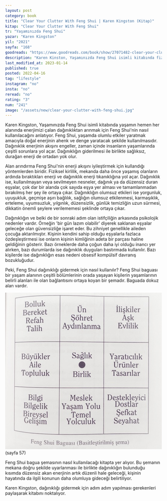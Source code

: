 ```yaml
---
layout: post
category: book
title: "Clear Your Clutter With Feng Shui | Karen Kingston (Kitap)"
kitap: "Clear Your Clutter With Feng Shui"
tr: "Yaşamınızda Feng Shui"
yazar: "Karen Kingston"
yil: "2021"
sayfa: "168"
goodreads: "https://www.goodreads.com/book/show/27071482-clear-your-clutter-with-feng-shui"
description: "Karen Kinston, Yaşamınızda Feng Shui isimli kitabında fiziksel, zihinsel ve ruhsal dağınıklıktan kurtulmanın yollarını anlatıyor."
last_modified_at: 2023-01-14
published: true
posted: 2022-04-16
tag: "lifestyle"
instagram: "no"
insta: "no"
reread: "no"
rating: "3"
num: "241"
image: "/assets/new/clear-your-clutter-with-feng-shui.jpg"
---
```


Karen Kingston, Yaşamınızda Feng Shui isimli kitabında yaşamın hemen her alanında enerjimizi çalan dağınıklıktan arınmak için Feng Shui'nin nasıl kullanılacağını anlatıyor. Feng Shui, yaşamda olumlu etkiler yaratmak amacıyla doğal enerjinin ahenk ve denge yaratacak şekilde kullanılmasıdır. Dağınıklık enerjinin akışını engeller, zaman içinde insanların yaşamlarında çeşitli sorunlara yol açar. Dağınıklığın giderilmesi ile birlikte sağlıksız, durağan enerji de ortadan yok olur. 

Alan arındırma Feng Shui'nin enerji akışını iyileştirmek için kullandığı yöntemlerden biridir. Fiziksel kirlilik, mekanda daha önce yaşamış olanların ardında bıraktıkları enerji ve dağınıklık enerji tıkanıklığına yol açar. Dağınıklık ise, kullanılmayan veya sevilmeyen nesneler, dağınık ya da düzensiz duran eşyalar, çok dar bir alanda çok sayıda eşya yer alması ve tamamlanmadan bırakılmış her şey ile ortaya çıkar. Dağınıklığın olumsuz etkileri ise yorgunluk, uyuşukluk, geçmişe aşırı bağlılık, sağlığın olumsuz etkilenmesi, karmaşıklık, erteleme, uyumsuzluk, yılgınlık, düzensizlik, günlük temizliğin uzun sürmesi, dikkatin önemli şeylere verilememesi şeklinde ortaya çıkar. 

Dağınıklığın ve belki de bir sonraki adım olan istifçiliğin arkasında psikolojik nedenler vardır. Örneğin 'bir gün lazım olabilir' diyerek saklanan eşyalar geleceğe olan güvensizliğe işaret eder. Bu zihniyet genellikle aileden çocuğa aktarılmıştır. Kişinin kendini sahip olduğu eşyalarla fazlaca özdeşleştirmesi ise onların kişinin kimliğinin adeta bir parçası haline geldiğinin gösterir. Bazı örneklerde daha çoğun daha iyi olduğu inancı yer alırken, bazı durumlarda ise dağınıklık duyguları bastırmada kullanılır. Bazı kişilerde ise dağınıklığın esas nedeni obsesif kompülsif davranış bozukluğudur. 

Peki, Feng Shui dağınıklığı gidermek için nasıl kullanılır? Feng Shui baguası bir yaşam alanının çeşitli bölümlerinin orada yaşayan kişilerin yaşamlarının belirli alanları ile olan bağlantısını ortaya koyan bir şemadır. Baguada dokuz alan vardır.

![feng shui baguası - sayfa 57](/assets/graph/2022-04-16/the-feng-shui-bagua-clear-your-clutter-with-feng-shui.jpg) 
(sayfa 57)

Feng Shui bagua şemasının nasıl kullanılacağı kitapta yer alıyor. Bu şemanın mekana doğru şekilde uyarlanması ile birlikte dağınıklığın bulunduğu kısımda düzensiz akan enerjinin artık düzenli hale geleceği, kişinin hayatında da ilgili konunun daha olumluya gideceği belirtiliyor.

Karen Kingston, dağınıklığı gidermek için adım adım yapılması gerekenleri paylaşarak kitabını noktalıyor. 
